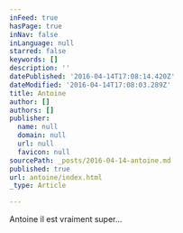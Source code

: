 ```yaml
---
inFeed: true
hasPage: true
inNav: false
inLanguage: null
starred: false
keywords: []
description: ''
datePublished: '2016-04-14T17:08:14.420Z'
dateModified: '2016-04-14T17:08:03.289Z'
title: Antoine
author: []
authors: []
publisher:
  name: null
  domain: null
  url: null
  favicon: null
sourcePath: _posts/2016-04-14-antoine.md
published: true
url: antoine/index.html
_type: Article

---
```

Antoine il est vraiment super...